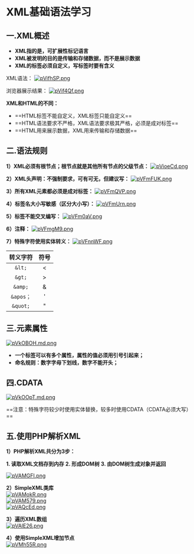 # XML基础语法学习  

## 一.XML概述  

- **XML指的是，可扩展性标记语言**
- **XML被发明的目的是传输和存储数据，而不是展示数据**
- **XML的标签必须自定义，写标签时要有含义**  

XML语法：
[![pVifhSP.png](https://s21.ax1x.com/2025/06/07/pVifhSP.png)](https://imgse.com/i/pVifhSP)  

浏览器展示结果：
[![pVif4Qf.png](https://s21.ax1x.com/2025/06/07/pVif4Qf.png)](https://imgse.com/i/pVif4Qf)

**XML和HTML的不同：**

- ==HTML标签不能自定义，XML标签只能自定义==
- ==HTML语法要求不严格，XML语法要求极其严格，必须是成对标签==
- ==HTML用来展示数据，XML用来传输和存储数据==  

## 二.语法规则  

**1）XML必须有根节点；根节点就是其他所有节点的父级节点：**
[![pVioeCd.png](https://s21.ax1x.com/2025/06/07/pVioeCd.png)](https://imgse.com/i/pVioeCd)  

**2）XML头声明：不强制要求，可有可无，但建议写：**
[![pVFmFUK.png](https://s21.ax1x.com/2025/06/08/pVFmFUK.png)](https://imgse.com/i/pVFmFUK)  

**3）所有XML元素都必须是成对标签：**
[![pVFmQVP.png](https://s21.ax1x.com/2025/06/08/pVFmQVP.png)](https://imgse.com/i/pVFmQVP)  

**4）标签名大小写敏感（区分大小写）：**
[![pVFmUrn.png](https://s21.ax1x.com/2025/06/08/pVFmUrn.png)](https://imgse.com/i/pVFmUrn)  

**5）标签不能交叉编写：**
[![pVFm0aV.png](https://s21.ax1x.com/2025/06/08/pVFm0aV.png)](https://imgse.com/i/pVFm0aV)  

**6）注释：**
[![pVFmgM9.png](https://s21.ax1x.com/2025/06/08/pVFmgM9.png)](https://imgse.com/i/pVFmgM9)  

**7）特殊字符使用实体转义：**
[![pVFnnWF.png](https://s21.ax1x.com/2025/06/08/pVFnnWF.png)](https://imgse.com/i/pVFnnWF)  

|转义字符|符号|
|:---:|:---:|
|`&lt;`|<|
|`&gt;`|>|
|`&amp;`|&|
|`&apos；`|'|
|`&quot;`|"|

## 三.元素属性  

[![pVkOBOH.md.png](https://s21.ax1x.com/2025/06/12/pVkOBOH.md.png)](https://imgse.com/i/pVkOBOH)  

- **一个标签可以有多个属性，属性的值必须用引号引起来；**
- **命名规则：数字字母下划线，数字不能开头；**  


## 四.CDATA  

[![pVkOOpT.md.png](https://s21.ax1x.com/2025/06/12/pVkOOpT.md.png)](https://imgse.com/i/pVkOOpT)  

==注意：特殊字符较少时使用实体替换，较多时使用CDATA（CDATA必须大写）==  

## 五.使用PHP解析XML  

**1）PHP解析XML共分为3步：**  

**1. 读取XML文档存到内存**
**2. 形成DOM树**
**3. 由DOM树生成对象并返回**  

[![pVAMGFI.png](https://s21.ax1x.com/2025/06/13/pVAMGFI.png)](https://imgse.com/i/pVAMGFI)  

**2）SimpleXML类库**  
[![pVAMokR.png](https://s21.ax1x.com/2025/06/13/pVAMokR.png)](https://imgse.com/i/pVAMokR)  
[![pVAM579.png](https://s21.ax1x.com/2025/06/13/pVAM579.png)](https://imgse.com/i/pVAM579)  
[![pVAQcEd.png](https://s21.ax1x.com/2025/06/13/pVAQcEd.png)](https://imgse.com/i/pVAQcEd)  

**3）遍历XML数组**  
[![pVAlE26.png](https://s21.ax1x.com/2025/06/13/pVAlE26.png)](https://imgse.com/i/pVAlE26)  

**4）使用SimpleXML增加节点**  
[![pVMh55R.png](https://s21.ax1x.com/2025/07/08/pVMh55R.png)](https://imgse.com/i/pVMh55R)